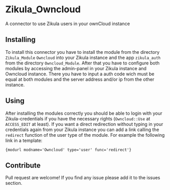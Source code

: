 Zikula_Owncloud
===============

A connector to use Zikula users in your ownCloud instance


Installing
----------

To install this connector you have to install the module from the directory ```Zikula_Module``` ```Owncloud``` into your Zikula instance and the app ```zikula_auth``` from the directory ```Owncloud_Module```.
After that you have to configure both modules by accessing the admin-panel in your Zikula instance and Owncloud instance. There you have to input a auth code wich must be equal at both modules and the server address and/or ip from the other instance.

Using
-----

After installing the modules correctly you should be able to login with your Zikula-credentials if you have the necessary rights (```Owncloud::Use``` at ```ACCESS_EDIT``` at least). If you want a direct redirection without typing in your credentials again from your Zikula instance you can add a link calling the ```redirect``` function of the user type of the module. For example the following link in a template:
```
{modurl modname='Owncloud' type='user' func='redirect'}
```


Contribute
----------

Pull request are welcome! If you find any issue please add it to the issues section.
